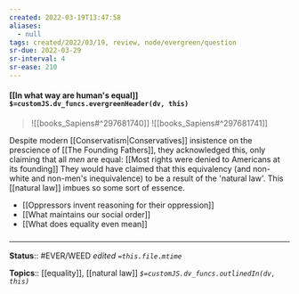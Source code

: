 ```yaml
---
created: 2022-03-19T13:47:58 
aliases:
  - null
tags: created/2022/03/19, review, node/evergreen/question
sr-due: 2022-03-29
sr-interval: 4
sr-ease: 210
---
```


#### [[In what way are human's equal]] `$=customJS.dv_funcs.evergreenHeader(dv, this)`

> ![[books_Sapiens#^297681740]]
> ![[books_Sapiens#^297681741]]

Despite modern [[Conservatism|Conservatives]] insistence on the prescience of 
[[The Founding Fathers]], they acknowledged this, only claiming that all *men* are equal:
[[Most rights were denied to Americans at its founding]]
They would have claimed that this equivalency (and non-white and non-men's inequivalence) to be a result of the 'natural law'.
This [[natural law]] imbues so some sort of essence.

- [[Oppressors invent reasoning for their oppression]]
- [[What maintains our social order]]
- [[What does equality even mean]]

### <hr class="footnote"/>

**Status**:: #EVER/WEED 
*edited `=this.file.mtime`*

**Topics**:: [[equality]], [[natural law]]
*`$=customJS.dv_funcs.outlinedIn(dv, this)`*
